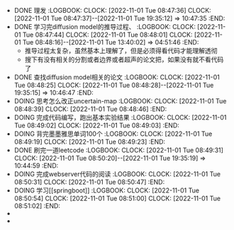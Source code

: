 - DONE 理发
  :LOGBOOK:
  CLOCK: [2022-11-01 Tue 08:47:36]
  CLOCK: [2022-11-01 Tue 08:47:37]--[2022-11-01 Tue 19:35:12] =>  10:47:35
  :END:
- DONE 学习完diffusion model的推导过程、
  :LOGBOOK:
  CLOCK: [2022-11-01 Tue 08:47:44]
  CLOCK: [2022-11-01 Tue 08:48:01]
  CLOCK: [2022-11-01 Tue 08:48:16]--[2022-11-01 Tue 13:40:02] =>  04:51:46
  :END:
	- 推导过程太复杂，虽然基本上理解了，但是必须得看代码才能理解透彻
	- 搜下有没有相关的分割或者边界或者超声的论文把，如果没有就不看代码了
- DONE 查找diffusion model相关的论文
  :LOGBOOK:
  CLOCK: [2022-11-01 Tue 08:48:25]
  CLOCK: [2022-11-01 Tue 08:48:28]--[2022-11-01 Tue 19:35:15] =>  10:46:47
  :END:
- DOING 思考怎么改正uncertain-map
  :LOGBOOK:
  CLOCK: [2022-11-01 Tue 08:48:39]
  CLOCK: [2022-11-01 Tue 08:48:46]
  :END:
- DOING 完成代码编写，跑出基本实验结果
  :LOGBOOK:
  CLOCK: [2022-11-01 Tue 08:49:02]
  CLOCK: [2022-11-01 Tue 08:49:03]
  :END:
- DOING 背完墨墨雅思单词100个
  :LOGBOOK:
  CLOCK: [2022-11-01 Tue 08:49:19]
  CLOCK: [2022-11-01 Tue 08:49:23]
  :END:
- DONE 刷完一道leetcode
  :LOGBOOK:
  CLOCK: [2022-11-01 Tue 08:49:31]
  CLOCK: [2022-11-01 Tue 08:50:20]--[2022-11-01 Tue 19:35:19] =>  10:44:59
  :END:
- DOING 完成webserver代码的阅读
  :LOGBOOK:
  CLOCK: [2022-11-01 Tue 08:50:31]
  CLOCK: [2022-11-01 Tue 08:50:47]
  :END:
- DOING 学习[[springboot]]
  :LOGBOOK:
  CLOCK: [2022-11-01 Tue 08:50:54]
  CLOCK: [2022-11-01 Tue 08:51:00]
  CLOCK: [2022-11-01 Tue 08:51:02]
  :END:
-
-
